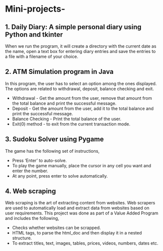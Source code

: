 # Mini-projects-

## 1. Daily Diary: A simple personal diary using Python and tkinter
When we run the program, it will create a directory with the current date as the name, 
open a text box for entering diary entries and save the entries to a file with a filename of your choice.

## 2. ATM Simulation program in Java
In this program, the user has to select an option among the ones displayed. The options are related to withdrawal, deposit, balance checking and exit.
* Withdrawal - Get the amount from the user, remove that amount from the total balance and print the successful message.
* Deposit - Get the amount from the user, add it to the total balance and print the successful message.
* Balance Checking - Print the total balance of the user.
* Exit(0) method - to exit from the current transaction mode.

## 3. Sudoku Solver using Pygame
The game has the following set of instructions,
* Press ‘Enter’ to auto-solve.
* To play the game manually, place the cursor in any cell you want and enter the number.
* At any point, press enter to solve automatically.

## 4. Web scraping
Web scraping is the art of extracting content from websites. Web scrapers are used to automatically load and extract data from websites based on user requirements.
This project was done as part of a Value Added Program and includes the following, 
* Checks whether websites can be scrapped.
* HTML tags, to parse the html_doc and then display it in a nested structure.
* To extract titles, text, images, tables, prices, videos, numbers, dates etc.
